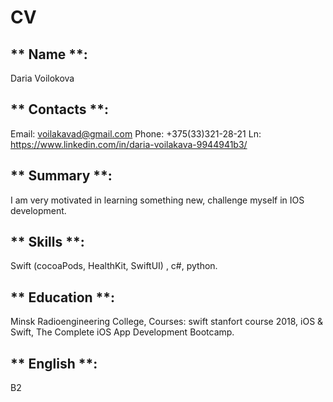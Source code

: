 # CV


## ** Name **: 
Daria Voilokova

## ** Contacts **: 
Email: voilakavad@gmail.com
Phone: +375(33)321-28-21
Ln: https://www.linkedin.com/in/daria-voilakava-9944941b3/

## ** Summary **: 
I am very motivated in learning something new, challenge myself in IOS development.

## ** Skills **:
Swift (cocoaPods, HealthKit, SwiftUI) , c#, python.

## ** Education **:
Minsk Radioengineering College, Courses: swift stanfort course 2018, iOS & Swift, The Complete iOS App Development Bootcamp.

## ** English **:
B2
